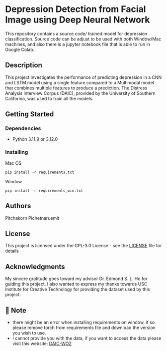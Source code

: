 # Depression Detection from Facial Image using Deep Neural Network

This repository contains a source code/ trained model for depression classification. Source code can be adjust to be used with both Window/Mac machines, and also there is a jupyter notebook file that is able to run in Google Colab.

## Description

This project investigates the performance of predicting depression in a CNN and LSTM model using a single feature compared to a Multimodal model that combines multiple features to produce a prediction. The Distress Analysis Interview Corpus (DAIC), provided by the University of Southern California, was used to train all the models.

## Getting Started

### Dependencies

* Python 3.11.9 or 3.12.0

### Installing

Mac OS

```
pip install -r requirements.txt
```

Window

```
pip install -r requirements_win.txt
```

## Authors

Pitchakorn Pichetnaruemit

## License

This project is licensed under the GPL-3.0 License - see the [LICENSE](LICENSE) file for details

## Acknowledgments

My sincere gratitude goes toward my advisor Dr. Edmond S. L. Ho for guiding this project. I also
wanted to express my thanks towards USC Institute for Creative Technology for providing the dataset used by this project.

## 📝 Note
- there might be an error when installing requirements on window, if so please remove torch from requirements file and download the version you wish to use.
- I cannot provide you with the data, if you want to access the data please visit this website: [DAIC-WOZ](https://dcapswoz.ict.usc.edu)


<!-- Inspiration, code snippets, etc.
* [awesome-readme](https://github.com/matiassingers/awesome-readme)
* [PurpleBooth](https://gist.github.com/PurpleBooth/109311bb0361f32d87a2)
* [dbader](https://github.com/dbader/readme-template)
* [zenorocha](https://gist.github.com/zenorocha/4526327)
* [fvcproductions](https://gist.github.com/fvcproductions/1bfc2d4aecb01a834b46) -->
